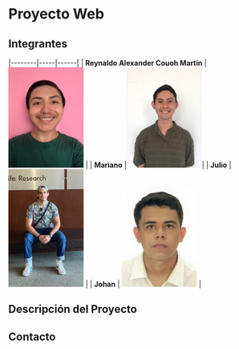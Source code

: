 # Proyecto Web

## Integrantes

|--------|-----|------|
| **Reynaldo Alexander Couoh Martin** | <img src="https://github.com/ReynaldoCoMa/Proyecto-DAW/blob/main/Assets/Reynaldo.jpeg"  width="150"/>   |
| **Mariano** |<img src="https://github.com/ReynaldoCoMa/Proyecto-DAW/blob/main/Assets/Mariano.jpeg"  width="150"/>|
| **Julio** | <img src="https://github.com/ReynaldoCoMa/Proyecto-DAW/blob/main/Assets/Julio.jpeg"  width="150"/> |
| **Johan** | <img src="https://github.com/ReynaldoCoMa/Proyecto-DAW/blob/main/Assets/Johan.jpeg"  width="150"/> |

## Descripción del Proyecto


## Contacto

